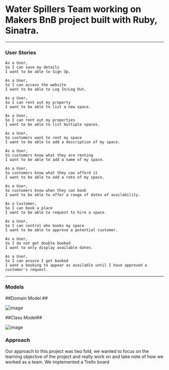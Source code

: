 # Water Spillers Team working on Makers BnB project built with Ruby, Sinatra.
---

### User Stories

```
As a User,
So I can save my details
I want to be able to Sign Up.
```
```
As a User,
So I can access the website
I want to be able to Log In/Log Out.
```
```
As a User,
So I can rent out my property
I want to be able to list a new space.
```
```
As a User,
So I can rent out my properties
I want to be able to list multiple spaces.
```
```
As a User,
So customers want to rent my space
I want to be able to add a description of my space.
```
```
As a User,
So customers know what they are renting
I want to be able to add a name of my space.
```
```
As a User,
So customers know what they can afford it
I want to be able to add a rate of my space.
```
```
As a User,
So customers know when they can book
I want to be able to offer a range of dates of availability.
```
```
As a Customer,
So I can book a place
I want to be able to request to hire a space.
```
```
As a User,
So I can control who books my space
I want to be able to approve a potential customer.
```
```
As a User,
So I do not get double booked
I want to only display available dates.
```  
```
As a User,
So I can ensure I get booked
I want a booking to appear as available until I have approved a customer's request.
```
---

###  Models ###

##Domain Model ##

![image](https://user-images.githubusercontent.com/44489447/50907218-bdf47600-141e-11e9-96f5-03def7a339d0.png)

##Class Model##

![image](https://user-images.githubusercontent.com/44489447/50969697-2c950a80-14d7-11e9-884b-93e5d1572051.png)


### Approach ###

Our approach to this project was two fold, we wanted to focus on the learning objective of the project and really work on and take note of how we worked as a team. We implemented a Trello board
